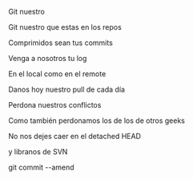Git nuestro

Git nuestro que estas en los repos

Comprimidos sean tus commits

Venga a nosotros tu log

En el local como en el remote

Danos hoy nuestro pull de cada día

Perdona nuestros conflictos

Como también perdonamos los de los de otros geeks

No nos dejes caer en el detached HEAD

y libranos de SVN

git commit --amend

